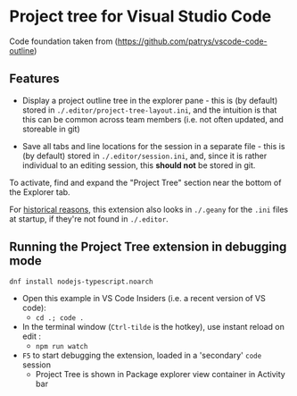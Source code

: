 # Project tree for Visual Studio Code

Code foundation taken from (https://github.com/patrys/vscode-code-outline)

## Features 

* Display a project outline tree in the explorer pane - 
this is (by default) stored in `./.editor/project-tree-layout.ini`, 
and the intuition is that this can be common across team members (i.e. not often updated, and storeable in git)

* Save all tabs and line locations for the session in a separate file - 
this is (by default) stored in `./.editor/session.ini`, and, since it is rather individual to an editing session,
this **should not** be stored in git.

To activate, find and expand the "Project Tree" section near the bottom of the Explorer tab.

For [historical reasons](https://github.com/mdda/geany-project-tree), this extension also looks in `./.geany` for the `.ini` files at startup, if they're not found in `./.editor`.


## Running the Project Tree extension in debugging mode

```
dnf install nodejs-typescript.noarch
```

- Open this example in VS Code Insiders (i.e. a recent version of VS code):
  -  `cd .; code .`
- In the terminal window (`Ctrl-tilde` is the hotkey), use instant reload on edit :
  -  `npm run watch`
- `F5` to start debugging the extension, loaded in a 'secondary' `code` session
  - Project Tree is shown in Package explorer view container in Activity bar


